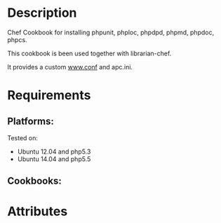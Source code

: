 Description
===========

Chef Cookbook for installing phpunit, phploc, phpdpd, phpmd, phpdoc, phpcs.

This cookbook is been used together with librarian-chef.

It provides a custom www.conf and apc.ini.

Requirements
============

## Platforms:

Tested on:

* Ubuntu 12.04 and php5.3
* Ubuntu 14.04 and php5.5

## Cookbooks:

Attributes
==========
